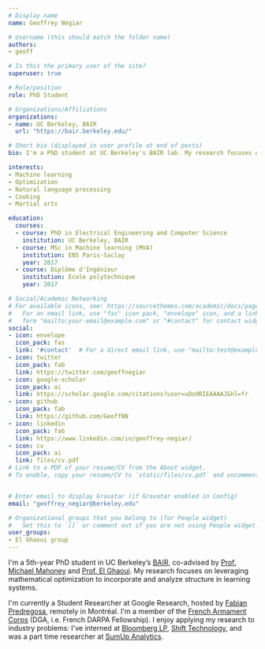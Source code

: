 ```yaml
---
# Display name
name: Geoffrey Négiar

# Username (this should match the folder name)
authors:
- geoff

# Is this the primary user of the site?
superuser: true

# Role/position
role: PhD Student

# Organizations/Affiliations
organizations:
- name: UC Berkeley, BAIR
  url: "https://bair.berkeley.edu/"

# Short bio (displayed in user profile at end of posts)
bio: I'm a PhD student at UC Berkeley's BAIR lab. My research focuses on optimization for machine learning, NLP and modeling in the presence of uncertainty.

interests:
- Machine learning
- Optimization
- Natural language processing
- Cooking
- Martial arts

education:
  courses:
  - course: PhD in Electrical Engineering and Computer Science
    institution: UC Berkeley, BAIR
  - course: MSc in Machine learning (MVA)
    institution: ENS Paris-Saclay
    year: 2017
  - course: Diplôme d'Ingénieur
    institution: Ecole polytechnique
    year: 2017

# Social/Academic Networking
# For available icons, see: https://sourcethemes.com/academic/docs/page-builder/#icons
#   For an email link, use "fas" icon pack, "envelope" icon, and a link in the
#   form "mailto:your-email@example.com" or "#contact" for contact widget.
social:
- icon: envelope
  icon_pack: fas
  link: '#contact'  # For a direct email link, use "mailto:test@example.org".
- icon: twitter
  icon_pack: fab
  link: https://twitter.com/geoffnegiar
- icon: google-scholar
  icon_pack: ai
  link: https://scholar.google.com/citations?user=uDo9RIEAAAAJ&hl=fr
- icon: github
  icon_pack: fab
  link: https://github.com/GeoffNN
- icon: linkedin
  icon_pack: fab
  link: https://www.linkedin.com/in/geoffrey-negiar/
- icon: cv
  icon_pack: ai
  link: files/cv.pdf
# Link to a PDF of your resume/CV from the About widget.
# To enable, copy your resume/CV to `static/files/cv.pdf` and uncomment the lines below.


# Enter email to display Gravatar (if Gravatar enabled in Config)
email: "geoffrey_negiar@berkeley.edu"

# Organizational groups that you belong to (for People widget)
#   Set this to `[]` or comment out if you are not using People widget.
user_groups:
- El Ghaoui group
---
```


I'm a 5th-year PhD student in UC Berkeley’s [BAIR](https://bair.berkeley.edu/), co-advised by [Prof. Michael Mahoney](https://www.stat.berkeley.edu/~mmahoney/) and [Prof. El Ghaoui](https://people.eecs.berkeley.edu/~elghaoui/). My research focuses on leveraging mathematical optimization to incorporate and analyze structure in learning systems.

I'm currently a Student Researcher at Google Research, hosted by [Fabian Predregosa](http://fa.bianp.net/pages/about.html), remotely in Montréal. I'm a member of the [French Armament Corps](https://en.wikipedia.org/wiki/Corps_de_l%27armement) (DGA, i.e. French DARPA Fellowship). I enjoy applying my research to industry problems: I've interned at [Bloomberg LP](https://www.bloomberg.com/company/), [Shift Technology](https://www.shift-technology.com/), and was a part time researcher at [SumUp Analytics](http://www.sumup.ai/).
